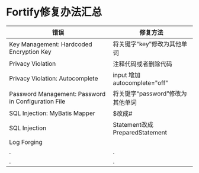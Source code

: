 # Fortify修复办法汇总

| 错误                                                  | 修复方法                         |
|-----------------------------------------------------|------------------------------|
| Key Management: Hardcoded Encryption Key            | 将关键字“key”修改为其他单词             |
| Privacy Violation                                   | 注释代码或者删除代码                   |
| Privacy Violation: Autocomplete                     | input 增加autocomplete="off"   |
| Password Management: Password in Configuration File | 将关键字“password”修改为其他单词        |
| SQL Injection: MyBatis Mapper                       | $改成#                         |
| SQL Injection                                       | Statement改成PreparedStatement |
| Log Forging                                         |                              |
| .                                                   | .                            |
| .                                                   | .                            |